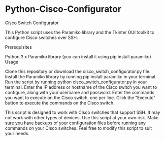 # Python-Cisco-Configurator
Cisco Switch Configurator

This Python script uses the Paramiko library and the Tkinter GUI toolkit to configure Cisco switches over SSH.

Prerequisites

Python 3.x
Paramiko library (you can install it using pip install paramiko)
Usage

Clone this repository or download the cisco_switch_configurator.py file.
Install the Paramiko library by running pip install paramiko in your terminal.
Run the script by running python cisco_switch_configurator.py in your terminal.
Enter the IP address or hostname of the Cisco switch you want to configure, along with your username and password.
Enter the commands you want to execute on the Cisco switch, one per line.
Click the "Execute" button to execute the commands on the Cisco switch.

This script is designed to work with Cisco switches that support SSH. It may not work with other types of devices.
Use this script at your own risk. Make sure you have backups of your configuration files before running any commands on your Cisco switches.
Feel free to modify this script to suit your needs.
